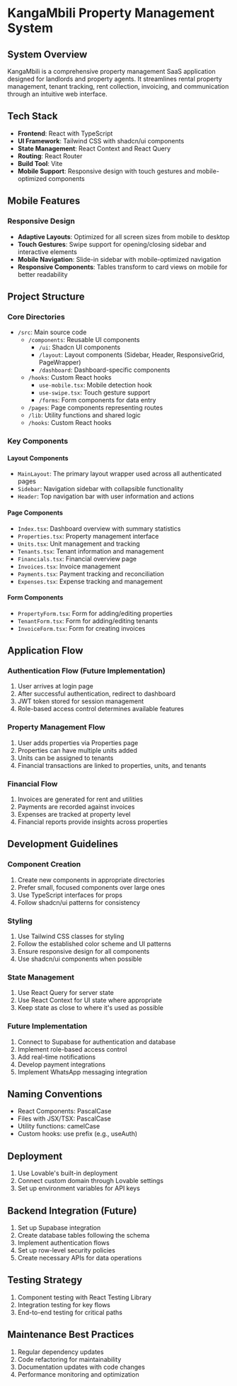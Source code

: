 
# KangaMbili Property Management System

## System Overview
KangaMbili is a comprehensive property management SaaS application designed for landlords and property agents. It streamlines rental property management, tenant tracking, rent collection, invoicing, and communication through an intuitive web interface.

## Tech Stack
- **Frontend**: React with TypeScript
- **UI Framework**: Tailwind CSS with shadcn/ui components
- **State Management**: React Context and React Query
- **Routing**: React Router
- **Build Tool**: Vite
- **Mobile Support**: Responsive design with touch gestures and mobile-optimized components

## Mobile Features

### Responsive Design
- **Adaptive Layouts**: Optimized for all screen sizes from mobile to desktop
- **Touch Gestures**: Swipe support for opening/closing sidebar and interactive elements
- **Mobile Navigation**: Slide-in sidebar with mobile-optimized navigation
- **Responsive Components**: Tables transform to card views on mobile for better readability

## Project Structure

### Core Directories
- `/src`: Main source code
  - `/components`: Reusable UI components
    - `/ui`: Shadcn UI components
    - `/layout`: Layout components (Sidebar, Header, ResponsiveGrid, PageWrapper)
    - `/dashboard`: Dashboard-specific components
  - `/hooks`: Custom React hooks
    - `use-mobile.tsx`: Mobile detection hook
    - `use-swipe.tsx`: Touch gesture support
    - `/forms`: Form components for data entry
  - `/pages`: Page components representing routes
  - `/lib`: Utility functions and shared logic
  - `/hooks`: Custom React hooks

### Key Components

#### Layout Components
- `MainLayout`: The primary layout wrapper used across all authenticated pages
- `Sidebar`: Navigation sidebar with collapsible functionality
- `Header`: Top navigation bar with user information and actions

#### Page Components
- `Index.tsx`: Dashboard overview with summary statistics
- `Properties.tsx`: Property management interface
- `Units.tsx`: Unit management and tracking
- `Tenants.tsx`: Tenant information and management
- `Financials.tsx`: Financial overview page
- `Invoices.tsx`: Invoice management
- `Payments.tsx`: Payment tracking and reconciliation
- `Expenses.tsx`: Expense tracking and management

#### Form Components
- `PropertyForm.tsx`: Form for adding/editing properties
- `TenantForm.tsx`: Form for adding/editing tenants
- `InvoiceForm.tsx`: Form for creating invoices

## Application Flow

### Authentication Flow (Future Implementation)
1. User arrives at login page
2. After successful authentication, redirect to dashboard
3. JWT token stored for session management
4. Role-based access control determines available features

### Property Management Flow
1. User adds properties via Properties page
2. Properties can have multiple units added
3. Units can be assigned to tenants
4. Financial transactions are linked to properties, units, and tenants

### Financial Flow
1. Invoices are generated for rent and utilities
2. Payments are recorded against invoices
3. Expenses are tracked at property level
4. Financial reports provide insights across properties

## Development Guidelines

### Component Creation
1. Create new components in appropriate directories
2. Prefer small, focused components over large ones
3. Use TypeScript interfaces for props
4. Follow shadcn/ui patterns for consistency

### Styling
1. Use Tailwind CSS classes for styling
2. Follow the established color scheme and UI patterns
3. Ensure responsive design for all components
4. Use shadcn/ui components when possible

### State Management
1. Use React Query for server state
2. Use React Context for UI state where appropriate
3. Keep state as close to where it's used as possible

### Future Implementation
1. Connect to Supabase for authentication and database
2. Implement role-based access control
3. Add real-time notifications
4. Develop payment integrations
5. Implement WhatsApp messaging integration

## Naming Conventions
- React Components: PascalCase
- Files with JSX/TSX: PascalCase
- Utility functions: camelCase
- Custom hooks: use prefix (e.g., useAuth)

## Deployment
1. Use Lovable's built-in deployment
2. Connect custom domain through Lovable settings
3. Set up environment variables for API keys

## Backend Integration (Future)
1. Set up Supabase integration
2. Create database tables following the schema
3. Implement authentication flows
4. Set up row-level security policies
5. Create necessary APIs for data operations

## Testing Strategy
1. Component testing with React Testing Library
2. Integration testing for key flows
3. End-to-end testing for critical paths

## Maintenance Best Practices
1. Regular dependency updates
2. Code refactoring for maintainability
3. Documentation updates with code changes
4. Performance monitoring and optimization

